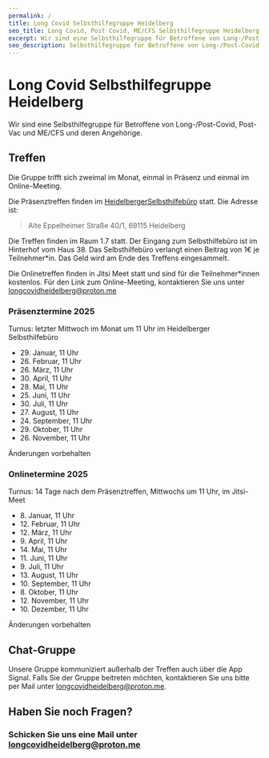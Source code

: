```yaml
---
permalink: /
title: Long Covid Selbsthilfegruppe Heidelberg
seo_title: Long Covid, Post Covid, ME/CFS Selbsthilfegruppe Heidelberg
excerpt: Wir sind eine Selbsthilfegruppe für Betroffene von Long-/Post-Covid, Post-Vac ​und ME/CFS und deren Angehörige.
seo_description: Selbsthilfegruppe für Betroffene von Long-/Post-Covid und ME/CFS in Heidelberg und deren Anghörige.
---
```

# Long Covid Selbsthilfegruppe ​Heidelberg
Wir sind eine Selbsthilfegruppe für Betroffene von Long-/Post-Covid, Post-Vac ​und ME/CFS und deren Angehörige.

## Treffen
Die Gruppe trifft sich zweimal im Monat, einmal in Präsenz und einmal im Online-Meeting.

Die Präsenztreffen finden im [Heidelberger ​Selbsthilfebüro](https://www.selbsthilfe-heidelberg.de/) statt. Die Adresse ist:
> Alte Eppelheimer Straße 40/1, 69115 Heidelberg

Die Treffen finden im Raum 1.7 statt. Der Eingang zum Selbsthilfebüro ist im Hinterhof vom Haus 38.
Das Selbsthilfebüro verlangt einen Beitrag von ​1€ je Teilnehmer*in. Das Geld wird ​am Ende des Treffens eingesammelt.

Die Onlinetreffen finden in Jitsi Meet statt und sind für die Teilnehmer*innen kostenlos. Für den Link zum ​Online-Meeting, kontaktieren Sie uns unter ​[longcovidheidelberg@proton.me](mailto:longcovidheidelberg@proton.me)

### Präsenztermine 2025
Turnus: letzter Mittwoch im Monat um 11 Uhr im Heidelberger Selbsthilfebüro

* 29\. Januar, 11 Uhr
* 26\. Februar, 11 Uhr
* 26\. März, 11 Uhr
* 30\. April, 11 Uhr
* 28\. Mai, 11 Uhr
* 25\. Juni, 11 Uhr
* 30\. Juli, 11 Uhr
* 27\. August, 11 Uhr
* 24\. September, 11 Uhr
* 29\. Oktober, 11 Uhr
* 26\. November, 11 Uhr

Änderungen vorbehalten

### Onlinetermine 2025
Turnus: 14 Tage nach dem Präsenztreffen, Mittwochs um 11 Uhr, im Jitsi-Meet

* 8\. Januar, 11 Uhr
* 12\. Februar, 11 Uhr
* 12\. März, 11 Uhr
* 9\. April, 11 Uhr
* 14\. Mai, 11 Uhr
* 11\. Juni, 11 Uhr
* 9\. Juli, 11 Uhr
* 13\. August, 11 Uhr
* 10\. September, 11 Uhr
* 8\. Oktober, 11 Uhr
* 12\. November, 11 Uhr
* 10\. Dezember, 11 Uhr

Änderungen vorbehalten

## Chat-Gruppe
Unsere Gruppe kommuniziert außerhalb der Treffen auch über die App Signal. Falls Sie der Gruppe beitreten möchten, kontaktieren Sie uns bitte per Mail unter ​[longcovidheidelberg@proton.me](mailto:longcovidheidelberg@proton.me).

## Haben Sie noch Fragen?
### Schicken Sie uns eine Mail unter [longcovidheidelberg@proton.me](mailto:longcovidheidelberg@proton.me)
